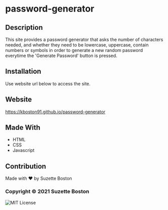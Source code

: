 # password-generator

## Description
This site provides a password generator that asks the number of characters needed, and whether they need to be lowercase, uppercase, contain numbers or symbols in order to generate a new random password everytime the 'Generate Password' button is pressed. 

## Installation
Use website url below to access the site. 

## Website
https://kboston91.github.io/password-generator

## Made With
* HTML
* CSS
* Javascript

## Contribution
Made with ❤️ by Suzette Boston

### Copyright &copy; 2021 Suzette Boston
![MIT License](https://img.shields.io/github/license/kboston91/Horiseon?label=License)